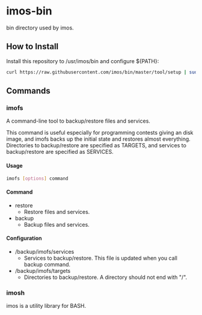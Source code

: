 # imos-bin
bin directory used by imos.

## How to Install
Install this repository to /usr/imos/bin and configure ${PATH}:
```sh
curl https://raw.githubusercontent.com/imos/bin/master/tool/setup | sudo bash
```

## Commands
### imofs
A command-line tool to backup/restore files and services.

This command is useful especially for programming contests giving an disk
image, and imofs backs up the initial state and restores almost everything.
Directories to backup/restore are specified as TARGETS, and services to
backup/restore are specified as SERVICES.

#### Usage
```sh
imofs [options] command
```


#### Command
* restore
    * Restore files and services.
* backup
    * Backup files and services.

#### Configuration
* /backup/imofs/services
    * Services to backup/restore.  This file is updated when you call
      backup command.
* /backup/imofs/targets
    * Directories to backup/restore.  A directory should not end with "/".



### imosh
imos is a utility library for BASH.


